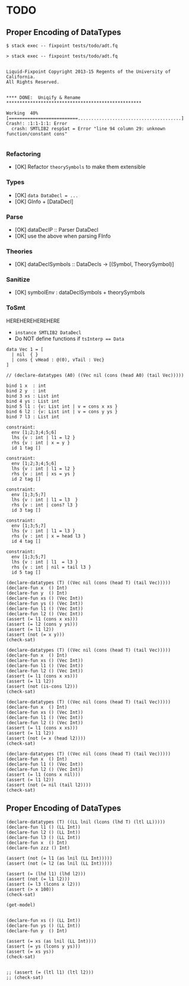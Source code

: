 # TODO

## Proper Encoding of DataTypes

```
$ stack exec -- fixpoint tests/todo/adt.fq

> stack exec -- fixpoint tests/todo/adt.fq


Liquid-Fixpoint Copyright 2013-15 Regents of the University of California.
All Rights Reserved.


**** DONE:  Uniqify & Rename ***************************************************

Working  40% [==========================.......................................]
Crash!: :1:1-1:1: Error
  crash: SMTLIB2 respSat = Error "line 94 column 29: unknown function/constant cons"


```

### Refactoring

+ [OK] Refactor `theorySymbols` to make them extensible

### Types

+ [OK] `data DataDecl = ...`
+ [OK] GInfo + [DataDecl]

### Parse

+ [OK] dataDeclP :: Parser DataDecl
+ [OK] use the above when parsing FInfo

### Theories

+ [OK] dataDeclSymbols :: DataDecls -> [(Symbol, TheorySymbol)]

### Sanitize

+ [OK] symbolEnv : dataDeclSymbols + theorySymbols

### ToSmt

HEREHEREHEREHERE

- `instance SMTLIB2 DataDecl`
- Do NOT define functions if `tsInterp == Data`


```fq
data Vec 1 = [
  | nil  { }
  | cons { vHead : @(0), vTail : Vec}
]

// (declare-datatypes (A0) ((Vec nil (cons (head A0) (tail Vec)))))

bind 1 x  : int
bind 2 y  : int
bind 3 xs : List int
bind 4 ys : List int
bind 5 l1 : {v: List int | v = cons x xs }
bind 6 l2 : {v: List int | v = cons y ys }
bind 7 l3 : List int

constraint:
  env [1;2;3;4;5;6]
  lhs {v : int | l1 = l2 }
  rhs {v : int | x = y }
  id 1 tag []

constraint:
  env [1;2;3;4;5;6]
  lhs {v : int | l1 = l2 }
  rhs {v : int | xs = ys }
  id 2 tag []

constraint:
  env [1;3;5;7]
  lhs {v : int | l1 = l3  }
  rhs {v : int | cons? l3 }
  id 3 tag []

constraint:
  env [1;3;5;7]
  lhs {v : int | l1 = l3 }
  rhs {v : int | x = head l3 }
  id 4 tag []

constraint:
  env [1;3;5;7]
  lhs {v : int | l1  = l3 }
  rhs {v : int | nil = tail l3 }
  id 5 tag []
```


```smt2
(declare-datatypes (T) ((Vec nil (cons (head T) (tail Vec)))))
(declare-fun x  () Int)
(declare-fun y  () Int)
(declare-fun xs () (Vec Int))
(declare-fun ys () (Vec Int))
(declare-fun l1 () (Vec Int))
(declare-fun l2 () (Vec Int))
(assert (= l1 (cons x xs)))
(assert (= l2 (cons y ys)))
(assert (= l1 l2))
(assert (not (= x y)))
(check-sat)
```

```smt2
(declare-datatypes (T) ((Vec nil (cons (head T) (tail Vec)))))
(declare-fun x  () Int)
(declare-fun xs () (Vec Int))
(declare-fun l1 () (Vec Int))
(declare-fun l2 () (Vec Int))
(assert (= l1 (cons x xs)))
(assert (= l1 l2))
(assert (not (is-cons l2)))
(check-sat)
```

```smt2
(declare-datatypes (T) ((Vec nil (cons (head T) (tail Vec)))))
(declare-fun x  () Int)
(declare-fun xs () (Vec Int))
(declare-fun l1 () (Vec Int))
(declare-fun l2 () (Vec Int))
(assert (= l1 (cons x xs)))
(assert (= l1 l2))
(assert (not (= x (head l2))))
(check-sat)
```

```smt2
(declare-datatypes (T) ((Vec nil (cons (head T) (tail Vec)))))
(declare-fun x  () Int)
(declare-fun l1 () (Vec Int))
(declare-fun l2 () (Vec Int))
(assert (= l1 (cons x nil)))
(assert (= l1 l2))
(assert (not (= nil (tail l2))))
(check-sat)
```

## Proper Encoding of DataTypes

```
(declare-datatypes (T) ((LL lnil (lcons (lhd T) (ltl LL)))))
(declare-fun l1 () (LL Int))
(declare-fun l2 () (LL Int))
(declare-fun l3 () (LL Int))
(declare-fun x  () Int)
(declare-fun zzz () Int)

(assert (not (= l1 (as lnil (LL Int)))))
(assert (not (= l2 (as lnil (LL Int)))))

(assert (= (lhd l1) (lhd l2)))
(assert (not (= l1 l2)))
(assert (= l3 (lcons x l2)))
(assert (> x 100))
(check-sat)

(get-model)


(declare-fun xs () (LL Int))
(declare-fun ys () (LL Int))
(declare-fun y  () Int)

(assert (= xs (as lnil (LL Int))))
(assert (= ys (lcons y ys)))
(assert (= xs ys))
(check-sat)


;; (assert (= (ltl l1) (ltl l2)))
;; (check-sat)
```
